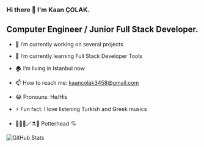 ### Hi there 👋 I'm Kaan ÇOLAK.

## Computer Engineer / Junior Full Stack Developer.

- 🔭 I’m currently working on several projects
- 🌱 I’m currently learning Full Stack Developer Tools
- 🏠 I’m living in Istanbul now
- 📫 How to reach me: kaancolak3458@gmail.com
- 😂 Pronouns: He/His
- ⚡ Fun fact: I love listening Turkish and Greek musics

- 🏰👨‍🏫🪄⚗️🐍 Potterhead 💘

![GitHub Stats](https://github-readme-stats.vercel.app/api?username=kaanxcolak&theme=radical)

